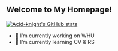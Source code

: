 ## Welcome to My Homepage!
[![Acid-knight's GitHub stats](https://github-readme-stats.vercel.app/api?username=Acid-knight&show_icons=true&theme=tokyonight)](https://github.com/Acid-knight/Acid-knight)
- 🔭 I’m currently working on WHU
- 🌱 I’m currently learning CV & RS
